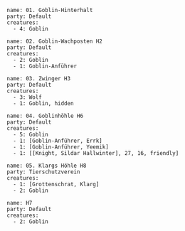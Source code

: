 ```encounter
name: 01. Goblin-Hinterhalt
party: Default
creatures:
  - 4: Goblin
```

```encounter
name: 02. Goblin-Wachposten H2
party: Default
creatures:
  - 2: Goblin
  - 1: Goblin-Anführer
```

```encounter
name: 03. Zwinger H3
party: Default
creatures:
  - 3: Wolf
  - 1: Goblin, hidden
```

```encounter
name: 04. Goblinhöhle H6
party: Default
creatures:
  - 5: Goblin
  - 1: [Goblin-Anführer, Errk]
  - 1: [Goblin-Anführer, Yeemik]
  - 1: [[Knight, Sildar Hallwinter], 27, 16, friendly]
```

```encounter
name: 05. Klargs Höhle H8
party: Tierschutzverein
creatures:
  - 1: [Grottenschrat, Klarg]
  - 2: Goblin
```

```encounter
name: H7
party: Default
creatures:
  - 2: Goblin
```